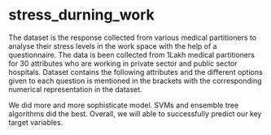 # stress_durning_work
The dataset is the response collected from various medical partitioners to analyse their stress levels in the work space with the help of a questionnaire. The data is been collected from 1Lakh medical partitioners for 30 attributes who are working in private sector and public sector hospitals. Dataset contains the following attributes and the different options given to each question is mentioned in the brackets with the corresponding numerical representation in the dataset.

We did more and more sophisticate model. SVMs and ensemble tree algorithms did the best. Overall, we will able to successfully predict our key target variables.
